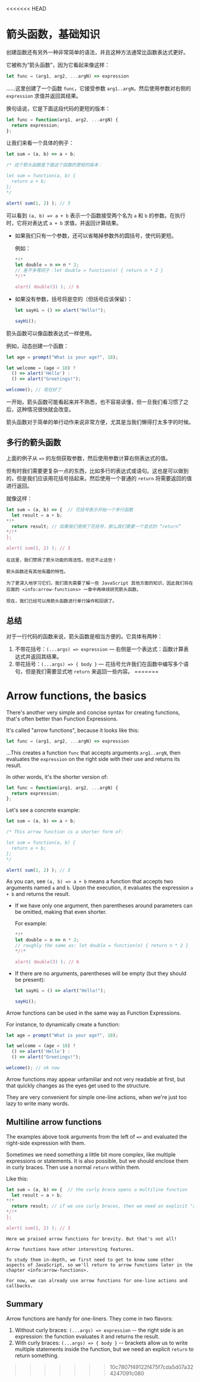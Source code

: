 <<<<<<< HEAD
# 箭头函数，基础知识

创建函数还有另外一种非常简单的语法，并且这种方法通常比函数表达式更好。

它被称为“箭头函数”，因为它看起来像这样：

```js
let func = (arg1, arg2, ...argN) => expression
```

……这里创建了一个函数 `func`，它接受参数 `arg1..argN`，然后使用参数对右侧的 `expression` 求值并返回其结果。

换句话说，它是下面这段代码的更短的版本：

```js
let func = function(arg1, arg2, ...argN) {
  return expression;
};
```

让我们来看一个具体的例子：

```js run
let sum = (a, b) => a + b;

/* 这个箭头函数是下面这个函数的更短的版本：

let sum = function(a, b) {
  return a + b;
};
*/

alert( sum(1, 2) ); // 3
```

可以看到 `(a, b) => a + b` 表示一个函数接受两个名为 `a` 和 `b` 的参数。在执行时，它将对表达式 `a + b` 求值，并返回计算结果。

- 如果我们只有一个参数，还可以省略掉参数外的圆括号，使代码更短。

    例如：

    ```js run
    *!*
    let double = n => n * 2;
    // 差不多等同于：let double = function(n) { return n * 2 }
    */!*

    alert( double(3) ); // 6
    ```

- 如果没有参数，括号将是空的（但括号应该保留）：

    ```js run
    let sayHi = () => alert("Hello!");

    sayHi();
    ```

箭头函数可以像函数表达式一样使用。

例如，动态创建一个函数：

```js run
let age = prompt("What is your age?", 18);

let welcome = (age < 18) ?
  () => alert('Hello') :
  () => alert("Greetings!");

welcome(); // 现在好了
```

一开始，箭头函数可能看起来并不熟悉，也不容易读懂，但一旦我们看习惯了之后，这种情况很快就会改变。

箭头函数对于简单的单行动作来说非常方便，尤其是当我们懒得打太多字的时候。

## 多行的箭头函数

上面的例子从 `=>` 的左侧获取参数，然后使用参数计算右侧表达式的值。

但有时我们需要更复杂一点的东西，比如多行的表达式或语句。这也是可以做到的，但是我们应该用花括号括起来。然后使用一个普通的 `return` 将需要返回的值进行返回。

就像这样：

```js run
let sum = (a, b) => {  // 花括号表示开始一个多行函数
  let result = a + b;
*!*
  return result; // 如果我们使用了花括号，那么我们需要一个显式的 “return” 
*/!*
};

alert( sum(1, 2) ); // 3
```

```smart header="更多内容"
在这里，我们赞扬了箭头功能的简洁性。但还不止这些！

箭头函数还有其他有趣的特性。

为了更深入地学习它们，我们首先需要了解一些 JavaScript 其他方面的知识，因此我们将在后面的 <info:arrow-functions> 一章中再继续研究箭头函数。

现在，我们已经可以用箭头函数进行单行操作和回调了。
```

## 总结

对于一行代码的函数来说，箭头函数是相当方便的。它具体有两种：

1. 不带花括号：`(...args) => expression` — 右侧是一个表达式：函数计算表达式并返回其结果。
2. 带花括号：`(...args) => { body }` — 花括号允许我们在函数中编写多个语句，但是我们需要显式地 `return` 来返回一些内容。
=======
# Arrow functions, the basics

There's another very simple and concise syntax for creating functions, that's often better than Function Expressions.

It's called "arrow functions", because it looks like this:

```js
let func = (arg1, arg2, ...argN) => expression
```

...This creates a function `func` that accepts arguments `arg1..argN`, then evaluates the `expression` on the right side with their use and returns its result.

In other words, it's the shorter version of:

```js
let func = function(arg1, arg2, ...argN) {
  return expression;
};
```

Let's see a concrete example:

```js run
let sum = (a, b) => a + b;

/* This arrow function is a shorter form of:

let sum = function(a, b) {
  return a + b;
};
*/

alert( sum(1, 2) ); // 3
```

As you can, see `(a, b) => a + b` means a function that accepts two arguments named `a` and `b`. Upon the execution, it evaluates the expression `a + b` and returns the result.

- If we have only one argument, then parentheses around parameters can be omitted, making that even shorter.

    For example:

    ```js run
    *!*
    let double = n => n * 2;
    // roughly the same as: let double = function(n) { return n * 2 }
    */!*

    alert( double(3) ); // 6
    ```

- If there are no arguments, parentheses will be empty (but they should be present):

    ```js run
    let sayHi = () => alert("Hello!");

    sayHi();
    ```

Arrow functions can be used in the same way as Function Expressions.

For instance, to dynamically create a function:

```js run
let age = prompt("What is your age?", 18);

let welcome = (age < 18) ?
  () => alert('Hello') :
  () => alert("Greetings!");

welcome(); // ok now
```

Arrow functions may appear unfamiliar and not very readable at first, but that quickly changes as the eyes get used to the structure.

They are very convenient for simple one-line actions, when we're just too lazy to write many words.

## Multiline arrow functions

The examples above took arguments from the left of `=>` and evaluated the right-side expression with them.

Sometimes we need something a little bit more complex, like multiple expressions or statements. It is also possible, but we should enclose them in curly braces. Then use a normal `return` within them.

Like this:

```js run
let sum = (a, b) => {  // the curly brace opens a multiline function
  let result = a + b;
*!*
  return result; // if we use curly braces, then we need an explicit "return" 
*/!*
};

alert( sum(1, 2) ); // 3
```

```smart header="More to come"
Here we praised arrow functions for brevity. But that's not all!

Arrow functions have other interesting features.

To study them in-depth, we first need to get to know some other aspects of JavaScript, so we'll return to arrow functions later in the chapter <info:arrow-functions>.

For now, we can already use arrow functions for one-line actions and callbacks.
```

## Summary

Arrow functions are handy for one-liners. They come in two flavors:

1. Without curly braces: `(...args) => expression` -- the right side is an expression: the function evaluates it and returns the result.
2. With curly braces: `(...args) => { body }` -- brackets allow us to write multiple statements inside the function, but we need an explicit `return` to return something.
>>>>>>> 10c7807f49122f475f7cda5d07a324247091c080
